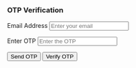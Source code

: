 <!DOCTYPE html>
<html lang="en">
<head>
  <meta charset="UTF-8">
  <meta name="viewport" content="width=device-width, initial-scale=1.0">
  <title>OTP Verification</title>
  <link href="https://cdn.jsdelivr.net/npm/bootstrap@5.3.3/dist/css/bootstrap.min.css" rel="stylesheet">
  <script type="text/javascript" src="https://cdn.jsdelivr.net/npm/@emailjs/browser@4/dist/email.min.js"></script>
  <script type="text/javascript">
    (function(){
      emailjs.init("W_iMgtG4kUORkD7in"); // Initialize EmailJS with your public key
    })();
  </script>
  <style>
    .container {
      margin-top: 10%;
      max-width: 400px;
    }
    input {
      margin-bottom: 15px;
    }
  </style>
</head>
<body>
  <div class="container">
    <h3 class="text-center">OTP Verification</h3>
    <form id="otpForm" onsubmit="return handleSubmit(event)">
      <div class="mb-3">
        <label for="email" class="form-label">Email Address</label>
        <input type="email" id="email" name="email" class="form-control" placeholder="Enter your email" required>
      </div>
      <div class="mb-3 d-none" id="otp-container">
        <label for="otp" class="form-label">Enter OTP</label>
        <input type="text" id="otp" name="otp" class="form-control" placeholder="Enter the OTP" maxlength="6">
      </div>
      <div class="d-grid gap-2">
        <button type="submit" class="btn btn-primary" id="send-otp">Send OTP</button>
        <button type="button" class="btn btn-success d-none" id="verify-otp" onclick="verifyOTP()">Verify OTP</button>
      </div>
    </form>
  </div>

  <script>
    let generatedOTP;

    function handleSubmit(event) {
      event.preventDefault(); // Prevent form submission

      const emailInput = document.getElementById("email").value.trim();
      const emailPattern = /^[^\s@]+@[^\s@]+\.[^\s@]+$/;

      if (!emailPattern.test(emailInput)) {
        alert("Please enter a valid email address.");
        return;
      }

      // Generate OTP
      generatedOTP = Math.floor(100000 + Math.random() * 900000);

      // Send OTP via EmailJS
      const params = {
        email: emailInput,
        otp: generatedOTP,
        from_name: "Sethu properties", // Adjust as needed
        to_name: emailInput,
        message: `Your OTP is ${generatedOTP}. Please use it to verify your email.`,
        reply_to: "noreply@yourwebsite.com" 
      };

      emailjs.send("service_gs473zw", "template_6kvn4cd", params)
        .then(function(response) {
          alert("OTP sent successfully! Please check your email.");

          // Update UI
          document.getElementById("otp-container").classList.remove("d-none");
          document.getElementById("verify-otp").classList.remove("d-none");
          document.getElementById("send-otp").textContent = "Resend OTP";
        })
        .catch(function(error) {
          console.error("Failed to send email:", error);
          alert("Failed to send OTP. Please try again.");
        });
    }

    function verifyOTP() {
      const userOTP = document.getElementById("otp").value.trim();

      if (!userOTP) {
        alert("Please enter the OTP.");
        return;
      }

      if (userOTP === String(generatedOTP)) {
        alert("OTP verified successfully!");
      } else {
        alert("Invalid OTP. Please try again.");
      }
    }
  </script>
</body>
</html>

